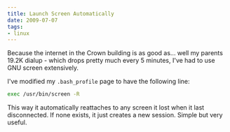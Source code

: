 ```yaml
---
title: Launch Screen Automatically
date: 2009-07-07
tags:
- linux
---
```

Because the internet in the Crown building is as good as... well my parents 19.2K dialup - which drops pretty much every 5 minutes, I've had to use GNU screen extensively.

<!--more-->

I've modified my `.bash_profile` page to have the following line:
    
```bash
exec /usr/bin/screen -R
```

This way it automatically reattaches to any screen it lost when it last disconnected. If none exists, it just creates a new session.  Simple but very useful.

